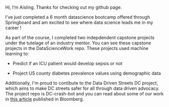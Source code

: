 Hi, I’m Aisling. Thanks for checking out my github page.

I've just completed a 6 month datascience bootcamp offered through Springboard and am excited to see where data science leads me in my career !


As part of the course, I completed two indepdendent capstone projects under the tutelage of an industry mentor. You can see these capstone projects in the DataScienceWork repo.  These projects used machine learning to:

* Predict if an ICU patient would develop sepsis or not 

* Project US county diabetes prevalence values using demographic data 



Additionally, I'm proud to contibute to the Data Driven Streets DC project, which aims to make DC streets safer for all through data driven advocacy. The project repo is DC-crash-bot and you can read about some of our work in [this article](https://www.bloomberg.com/news/articles/2021-07-15/how-many-traffic-crashes-are-going-unreported) published in Bloomberg.

<!---
Aisling-C/Aisling-C is a ✨ special ✨ repository because its `README.md` (this file) appears on your GitHub profile.
You can click the Preview link to take a look at your changes.
--->
